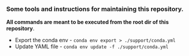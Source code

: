 ### Some tools and instructions for maintaining this repository.

**All commands are meant to be executed from the root dir of this repository**.

- Export the conda env - `conda env export > ./support/conda.yml`
- Update YAML file - `conda env update -f ./support/conda.yml`